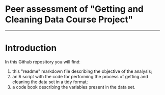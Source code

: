 # Peer assessment of "Getting and Cleaning Data Course Project"

***

# Introduction

In this Github repository you will find:

1. this "readme" markdown file describing the objective of the analysis;
2. an R script with the code for performing the process of getting and cleaning the data set in a tidy format;
3. a code book describing the variables present in the data set.
